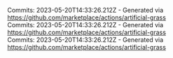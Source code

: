 Commits: 2023-05-20T14:33:26.212Z - Generated via https://github.com/marketplace/actions/artificial-grass
<br>
Commits: 2023-05-20T14:33:26.212Z - Generated via https://github.com/marketplace/actions/artificial-grass
<br>
Commits: 2023-05-20T14:33:26.212Z - Generated via https://github.com/marketplace/actions/artificial-grass
<br>

